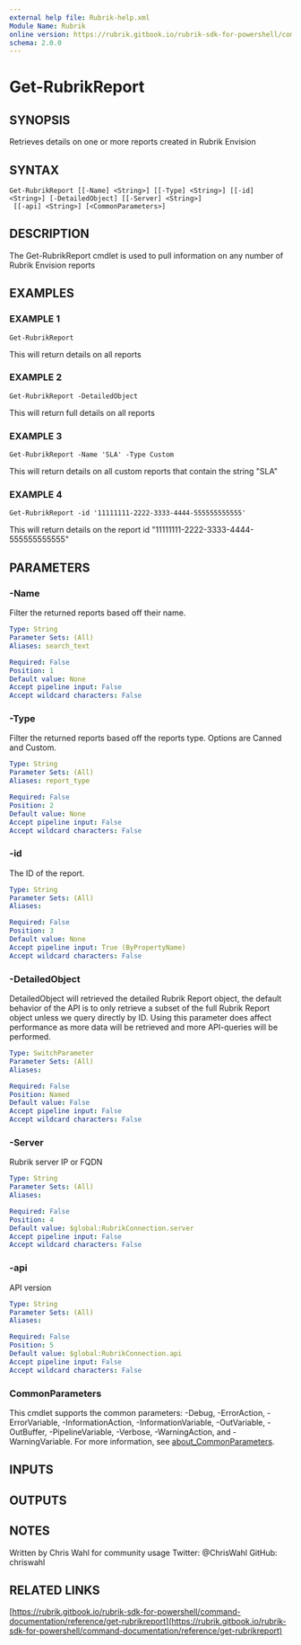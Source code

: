 ```yaml
---
external help file: Rubrik-help.xml
Module Name: Rubrik
online version: https://rubrik.gitbook.io/rubrik-sdk-for-powershell/command-documentation/reference/get-rubrikreport
schema: 2.0.0
---
```


# Get-RubrikReport

## SYNOPSIS
Retrieves details on one or more reports created in Rubrik Envision

## SYNTAX

```
Get-RubrikReport [[-Name] <String>] [[-Type] <String>] [[-id] <String>] [-DetailedObject] [[-Server] <String>]
 [[-api] <String>] [<CommonParameters>]
```

## DESCRIPTION
The Get-RubrikReport cmdlet is used to pull information on any number of Rubrik Envision reports

## EXAMPLES

### EXAMPLE 1
```
Get-RubrikReport
```

This will return details on all reports

### EXAMPLE 2
```
Get-RubrikReport -DetailedObject
```

This will return full details on all reports

### EXAMPLE 3
```
Get-RubrikReport -Name 'SLA' -Type Custom
```

This will return details on all custom reports that contain the string "SLA"

### EXAMPLE 4
```
Get-RubrikReport -id '11111111-2222-3333-4444-555555555555'
```

This will return details on the report id "11111111-2222-3333-4444-555555555555"

## PARAMETERS

### -Name
Filter the returned reports based off their name.

```yaml
Type: String
Parameter Sets: (All)
Aliases: search_text

Required: False
Position: 1
Default value: None
Accept pipeline input: False
Accept wildcard characters: False
```

### -Type
Filter the returned reports based off the reports type.
Options are Canned and Custom.

```yaml
Type: String
Parameter Sets: (All)
Aliases: report_type

Required: False
Position: 2
Default value: None
Accept pipeline input: False
Accept wildcard characters: False
```

### -id
The ID of the report.

```yaml
Type: String
Parameter Sets: (All)
Aliases:

Required: False
Position: 3
Default value: None
Accept pipeline input: True (ByPropertyName)
Accept wildcard characters: False
```

### -DetailedObject
DetailedObject will retrieved the detailed Rubrik Report object, the default behavior of the API is to only retrieve a subset of the full Rubrik Report object unless we query directly by ID.
Using this parameter does affect performance as more data will be retrieved and more API-queries will be performed.

```yaml
Type: SwitchParameter
Parameter Sets: (All)
Aliases:

Required: False
Position: Named
Default value: False
Accept pipeline input: False
Accept wildcard characters: False
```

### -Server
Rubrik server IP or FQDN

```yaml
Type: String
Parameter Sets: (All)
Aliases:

Required: False
Position: 4
Default value: $global:RubrikConnection.server
Accept pipeline input: False
Accept wildcard characters: False
```

### -api
API version

```yaml
Type: String
Parameter Sets: (All)
Aliases:

Required: False
Position: 5
Default value: $global:RubrikConnection.api
Accept pipeline input: False
Accept wildcard characters: False
```

### CommonParameters
This cmdlet supports the common parameters: -Debug, -ErrorAction, -ErrorVariable, -InformationAction, -InformationVariable, -OutVariable, -OutBuffer, -PipelineVariable, -Verbose, -WarningAction, and -WarningVariable. For more information, see [about_CommonParameters](http://go.microsoft.com/fwlink/?LinkID=113216).

## INPUTS

## OUTPUTS

## NOTES
Written by Chris Wahl for community usage
Twitter: @ChrisWahl
GitHub: chriswahl

## RELATED LINKS

[https://rubrik.gitbook.io/rubrik-sdk-for-powershell/command-documentation/reference/get-rubrikreport](https://rubrik.gitbook.io/rubrik-sdk-for-powershell/command-documentation/reference/get-rubrikreport)

